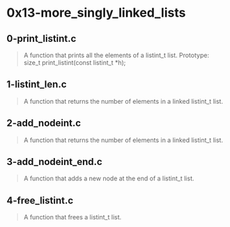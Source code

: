 # 0x13-more_singly_linked_lists

## 0-print_listint.c
> A function that prints all the elements of a listint_t list.
>Prototype: size_t print_listint(const listint_t *h);

## 1-listint_len.c
> A function that returns the number of elements in a linked listint_t list.

## 2-add_nodeint.c
> A function that returns the number of elements in a linked listint_t list.

## 3-add_nodeint_end.c
> A function that adds a new node at the end of a listint_t list.

##  4-free_listint.c
> A function that frees a listint_t list.
